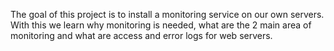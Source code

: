The goal of this project is to install a monitoring service on our own servers. With this we learn why monitoring is needed, what are the 2 main area of monitoring and what are access and error logs for web servers.
